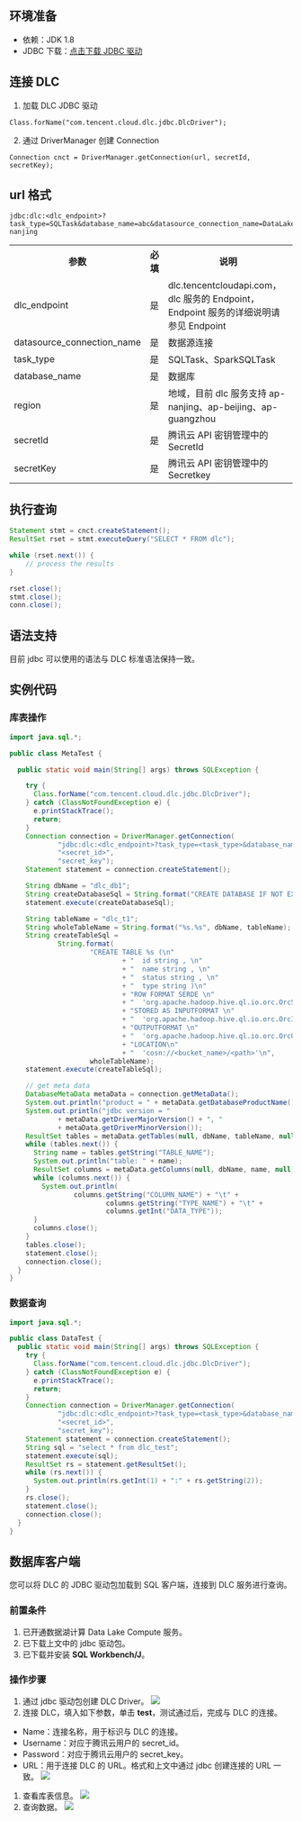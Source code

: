 ## 环境准备
- 依赖：JDK 1.8
- JDBC 下载：[点击下载 JDBC 驱动](https://dlc-jdbc-1304028854.cos.ap-beijing.myqcloud.com/dlc-jdbc-1.3.0-jar-with-dependencies.jar)

## 连接 DLC
1. 加载 DLC JDBC 驱动
```
Class.forName("com.tencent.cloud.dlc.jdbc.DlcDriver");
```
2. 通过 DriverManager 创建 Connection
```
Connection cnct = DriverManager.getConnection(url, secretId, secretKey);
```

## url 格式
```
jdbc:dlc:<dlc_endpoint>?task_type=SQLTask&database_name=abc&datasource_connection_name=DataLakeCatalog&region=ap-nanjing
```
<table>
<tr>
<th>参数</th>
<th>必填</th>
<th>说明</th> 
</tr>
<tr>
<td>dlc_endpoint</td>
<td>是</td>
<td>dlc.tencentcloudapi.com，dlc 服务的 Endpoint，Endpoint 服务的详细说明请参见 Endpoint</td>
</tr>
<tr>
<td>datasource_connection_name</td>
<td>是</td>
<td>数据源连接</td>
</tr>
<tr>
<td>task_type</td>
<td>是</td>
<td>SQLTask、SparkSQLTask</td>
</tr>
<tr>
<td>database_name</td>
<td>是</td>
<td>数据库</td>
</tr>
<tr>
<td>region</td>
<td>是</td>
<td>地域，目前 dlc 服务支持 ap-nanjing、ap-beijing、ap-guangzhou</td>
</tr>
<tr>
<td>secretId</td>
<td>是</td>
<td>腾讯云 API 密钥管理中的 SecretId</td>
</tr>
<tr>
<td>secretKey</td>
<td>是</td>
<td>腾讯云 API 密钥管理中的 Secretkey</td>
</tr>
</table>

## 执行查询
```Java
Statement stmt = cnct.createStatement();
ResultSet rset = stmt.executeQuery("SELECT * FROM dlc");

while (rset.next()) {
    // process the results
}

rset.close();
stmt.close();
conn.close();
```

## 语法支持
目前 jdbc 可以使用的语法与 DLC 标准语法保持一致。

## 实例代码
### 库表操作
```Java
import java.sql.*;

public class MetaTest {

  public static void main(String[] args) throws SQLException {

    try {
      Class.forName("com.tencent.cloud.dlc.jdbc.DlcDriver");
    } catch (ClassNotFoundException e) {
      e.printStackTrace();
      return;
    }
    Connection connection = DriverManager.getConnection(
            "jdbc:dlc:<dlc_endpoint>?task_type=<task_type>&database_name=<database_name>&datasource_connection_name=DataLakeCatalog&region=<region>",
            "<secret_id>",
            "secret_key");
    Statement statement = connection.createStatement();

    String dbName = "dlc_db1";
    String createDatabaseSql = String.format("CREATE DATABASE IF NOT EXISTS %s", dbName);
    statement.execute(createDatabaseSql);

    String tableName = "dlc_t1";
    String wholeTableName = String.format("%s.%s", dbName, tableName);
    String createTableSql =
            String.format(
                    "CREATE TABLE %s (\n"
                            + "  id string , \n"
                            + "  name string , \n"
                            + "  status string , \n"
                            + "  type string )\n"
                            + "ROW FORMAT SERDE \n"
                            + "  'org.apache.hadoop.hive.ql.io.orc.OrcSerde' \n"
                            + "STORED AS INPUTFORMAT \n"
                            + "  'org.apache.hadoop.hive.ql.io.orc.OrcInputFormat' \n"
                            + "OUTPUTFORMAT \n"
                            + "  'org.apache.hadoop.hive.ql.io.orc.OrcOutputFormat'\n"
                            + "LOCATION\n"
                            + "  'cosn://<bucket_name>/<path>'\n",
                    wholeTableName);
    statement.execute(createTableSql);

    // get meta data
    DatabaseMetaData metaData = connection.getMetaData();
    System.out.println("product = " + metaData.getDatabaseProductName());
    System.out.println("jdbc version = "
            + metaData.getDriverMajorVersion() + ", "
            + metaData.getDriverMinorVersion());
    ResultSet tables = metaData.getTables(null, dbName, tableName, null);
    while (tables.next()) {
      String name = tables.getString("TABLE_NAME");
      System.out.println("table: " + name);
      ResultSet columns = metaData.getColumns(null, dbName, name, null);
      while (columns.next()) {
        System.out.println(
                columns.getString("COLUMN_NAME") + "\t" +
                        columns.getString("TYPE_NAME") + "\t" +
                        columns.getInt("DATA_TYPE"));
      }
      columns.close();
    }
    tables.close();
    statement.close();
    connection.close();
  }
}
```

### 数据查询
```Java
import java.sql.*;

public class DataTest {
  public static void main(String[] args) throws SQLException {
    try {
      Class.forName("com.tencent.cloud.dlc.jdbc.DlcDriver");
    } catch (ClassNotFoundException e) {
      e.printStackTrace();
      return;
    }
    Connection connection = DriverManager.getConnection(
            "jdbc:dlc:<dlc_endpoint>?task_type=<task_type>&database_name=<database_name>&datasource_connection_name=DataLakeCatalog&region=<region>",
            "<secret_id>",
            "secret_key");
    Statement statement = connection.createStatement();
    String sql = "select * from dlc_test";
    statement.execute(sql);
    ResultSet rs = statement.getResultSet();
    while (rs.next()) {
      System.out.println(rs.getInt(1) + ":" + rs.getString(2));
    }
    rs.close();
    statement.close();
    connection.close();
  }
}
```


## 数据库客户端 
您可以将 DLC 的 JDBC 驱动包加载到 SQL 客户端，连接到 DLC 服务进行查询。

### 前置条件
1. 已开通数据湖计算 Data Lake Compute 服务。
2. 已下载上文中的 jdbc 驱动包。
3. 已下载并安装 **SQL Workbench/J**。

### 操作步骤
1. 通过 jdbc 驱动包创建 DLC Driver。
![](https://main.qcloudimg.com/raw/afc6df5b900eb933aaf431d529b4241a.png)
2. 连接 DLC，填入如下参数，单击 **test**，测试通过后，完成与 DLC 的连接。
 - Name：连接名称，用于标识与 DLC 的连接。
 - Username：对应于腾讯云用户的 secret_id。
 - Password：对应于腾讯云用户的 secret_key。
 - URL：用于连接 DLC 的 URL。格式和上文中通过 jdbc 创建连接的 URL 一致。
![](https://main.qcloudimg.com/raw/abda4b50672f4c70b4d81e80a2c2158c.png)
1. 查看库表信息。
![](https://main.qcloudimg.com/raw/5ecbf80953f8589821eb008375f0bbff.png)
1. 查询数据。
![](https://main.qcloudimg.com/raw/7090e6adac000b263cfc41bbcf25695f.png)
